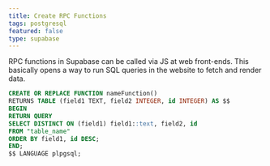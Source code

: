 ```yaml
---
title: Create RPC Functions
tags: postgresql
featured: false
type: supabase
---
```


RPC functions in Supabase can be called via JS at web front-ends. This basically opens a way to run SQL queries in the website to fetch and render data.

```sql
CREATE OR REPLACE FUNCTION nameFunction()
RETURNS TABLE (field1 TEXT, field2 INTEGER, id INTEGER) AS $$
BEGIN
RETURN QUERY
SELECT DISTINCT ON (field1) field1::text, field2, id
FROM "table_name"
ORDER BY field1, id DESC;
END;
$$ LANGUAGE plpgsql;
```

